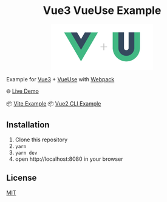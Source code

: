 <h1 align='center'>Vue3 VueUse Example</h1>

<p align='center'>
<img src='./src/logo.svg' height='120'/>
</p>


Example for [Vue3](https://github.com/vuejs/vue-next) + [VueUse](https://github.com/antfu/vueuse) with [Webpack](https://webpack.js.org/)

🌐 [Live Demo](https://vueuse-next-example.netlify.app/)

📦 [Vite Example](https://github.com/antfu/vite-vueuse-starter)
📦 [Vue2 CLI Example](https://github.com/antfu/vueuse-vue2-example)

## Installation

1. Clone this repository
2. `yarn`
3. `yarn dev`
4.  open http://localhost:8080 in your browser

## License

[MIT](http://opensource.org/licenses/MIT)

